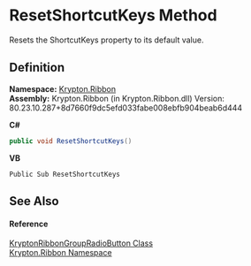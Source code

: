 # ResetShortcutKeys Method


Resets the ShortcutKeys property to its default value.



## Definition
**Namespace:** <a href="1e9bc734-cff9-e9b8-f013-94cdac669794.md">Krypton.Ribbon</a>  
**Assembly:** Krypton.Ribbon (in Krypton.Ribbon.dll) Version: 80.23.10.287+8d7660f9dc5efd033fabe008ebfb904beab6d444

**C#**
``` C#
public void ResetShortcutKeys()
```
**VB**
``` VB
Public Sub ResetShortcutKeys
```



## See Also


#### Reference
<a href="5098dccc-452d-0ea5-db6e-40fc48def2a4.md">KryptonRibbonGroupRadioButton Class</a>  
<a href="1e9bc734-cff9-e9b8-f013-94cdac669794.md">Krypton.Ribbon Namespace</a>  
